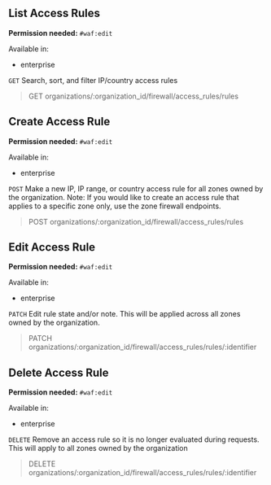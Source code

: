 ## List Access Rules

**Permission needed:** `#waf:edit`

Available in:

* enterprise

`GET` Search, sort, and filter IP/country access rules

> GET organizations/:organization_id/firewall/access_rules/rules


## Create Access Rule

**Permission needed:** `#waf:edit`

Available in:

* enterprise

`POST` Make a new IP, IP range, or country access rule for all zones owned by the organization. Note: If you would like to create an access rule that applies to a specific zone only, use the zone firewall endpoints.

> POST organizations/:organization_id/firewall/access_rules/rules


## Edit Access Rule

**Permission needed:** `#waf:edit`

Available in:

* enterprise

`PATCH` Edit rule state and/or note. This will be applied across all zones owned by the organization.

> PATCH organizations/:organization_id/firewall/access_rules/rules/:identifier


## Delete Access Rule

**Permission needed:** `#waf:edit`

Available in:

* enterprise

`DELETE` Remove an access rule so it is no longer evaluated during requests. This will apply to all zones owned by the organization

> DELETE organizations/:organization_id/firewall/access_rules/rules/:identifier
